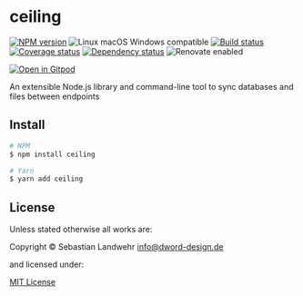 <!-- TITLE/ -->
# ceiling
<!-- /TITLE -->

<!-- BADGES/ -->
[![NPM version](https://img.shields.io/npm/v/ceiling.svg)](https://npmjs.org/package/ceiling)
![Linux macOS Windows compatible](https://img.shields.io/badge/os-linux%20%7C%C2%A0macos%20%7C%C2%A0windows-blue)
[![Build status](https://img.shields.io/github/workflow/status/dword-design/ceiling/build)](https://github.com/dword-design/ceiling/actions)
[![Coverage status](https://img.shields.io/coveralls/dword-design/ceiling)](https://coveralls.io/github/dword-design/ceiling)
[![Dependency status](https://img.shields.io/david/dword-design/ceiling)](https://david-dm.org/dword-design/ceiling)
![Renovate enabled](https://img.shields.io/badge/renovate-enabled-brightgreen)

[![Open in Gitpod](https://gitpod.io/button/open-in-gitpod.svg)](https://gitpod.io/#https://github.com/dword-design/ceiling)
<!-- /BADGES -->

<!-- DESCRIPTION/ -->
An extensible Node.js library and command-line tool to sync databases and files between endpoints
<!-- /DESCRIPTION -->

<!-- INSTALL/ -->
## Install

```bash
# NPM
$ npm install ceiling

# Yarn
$ yarn add ceiling
```
<!-- /INSTALL -->

<!-- LICENSE/ -->
## License

Unless stated otherwise all works are:

Copyright &copy; Sebastian Landwehr <info@dword-design.de>

and licensed under:

[MIT License](https://opensource.org/licenses/MIT)
<!-- /LICENSE -->

